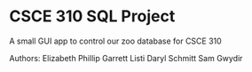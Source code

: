 CSCE 310 SQL Project
====================

A small GUI app to control our zoo database for CSCE 310

Authors:
Elizabeth Phillip
Garrett Listi
Daryl Schmitt
Sam Gwydir
